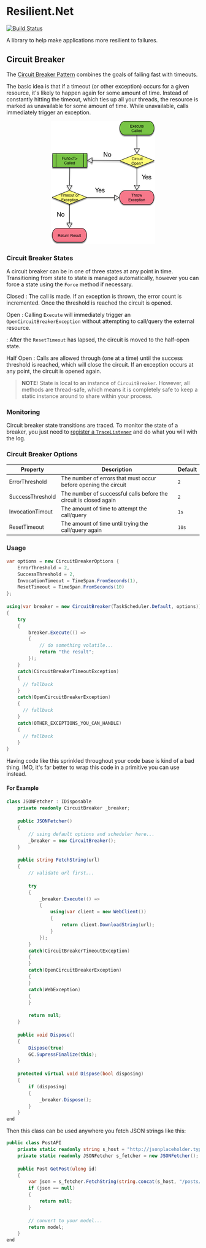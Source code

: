 # Resilient.Net

[![Build Status](https://travis-ci.org/pseudomuto/Resilient.Net.svg?branch=master)](https://travis-ci.org/pseudomuto/Resilient.Net)

A library to help make applications more resilient to failures.

[Circuit Breaker Pattern]: https://en.wikipedia.org/wiki/Circuit_breaker_design_pattern

## Circuit Breaker

The [Circuit Breaker Pattern] combines the goals of failing fast with timeouts.

The basic idea is that if a timeout (or other exception) occurs for a given resource, it's likely to happen again for
some amount of time. Instead of constantly hitting the timeout, which ties up all your threads, the resource is marked
as unavailable for some amount of time.  While unavailable, calls immediately trigger an exception.

<div style="text-align: center">
  <img src="circuitbreaker.png" alt="Circuit Breaker">
</div>

### Circuit Breaker States

A circuit breaker can be in one of three states at any point in time. Transitioning from state to state is managed
automatically, however you can force a state using the `Force` method if necessary.

Closed
:
  The call is made. If an exception is thrown, the error count is incremented. Once the threshold is reached the circuit
  is opened.

Open
:
  Calling `Execute` will immediately trigger an `OpenCircuitBreakerException` without attempting to call/query the
  external resource.

: After the `ResetTimeout` has lapsed, the circuit is moved to the half-open state.

Half Open
:
  Calls are allowed through (one at a time) until the success threshold is reached, which will close the circuit. If an
  exception occurs at any point, the circuit is opened again.

> **NOTE:** State is local to an instance of `CircuitBreaker`. However, all methods are thread-safe, which means it is
completely safe to keep a static instance around to share within your process.

### Monitoring

Circuit breaker state transitions are traced. To monitor the state of a breaker, you just need to [register a
`TraceListener`](https://msdn.microsoft.com/en-us/library/sk36c28t(v=vs.110).aspx) and do what you will with the log.

### Circuit Breaker Options

| Property | Description | Default |
|----------|-------------|---------|
| ErrorThreshold | The number of errors that must occur before opening the circuit | `2` |
| SuccessThreshold | The number of successful calls before the circuit is closed again | `2` |
| InvocationTimout | The amount of time to attempt the call/query | `1s` |
| ResetTimeout | The amount of time until trying the call/query again | `10s`

### Usage

```csharp
var options = new CircuitBreakerOptions {
    ErrorThreshold = 2,
    SuccessThreshold = 2,
    InvocationTimeout = TimeSpan.FromSeconds(1),
    ResetTimeout = TimeSpan.FromSeconds(10)
};

using(var breaker = new CircuitBreaker(TaskScheduler.Default, options))
{
    try
    {
        breaker.Execute(() =>
        {
            // do something volatile...
            return "the result";
        });
    }
    catch(CircuitBreakerTimeoutException)
    {
      // fallback
    }
    catch(OpenCircuitBreakerException)
    {
      // fallback
    }
    catch(OTHER_EXCEPTIONS_YOU_CAN_HANDLE)
    {
      // fallback
    }
}
```

Having code like this sprinkled throughout your code base is kind of a bad thing. IMO, it's far better to wrap this
code in a primitive you can use instead.

#### For Example

```csharp
class JSONFetcher : IDisposable
    private readonly CircuitBreaker _breaker;

    public JSONFetcher()
    {
        // using default options and scheduler here...
        _breaker = new CircuitBreaker();
    }

    public string FetchString(url)
    {
        // validate url first...

        try
        {
            _breaker.Execute(() =>
            {
                using(var client = new WebClient())
                {
                    return client.DownloadString(url);
                }
            });
        }
        catch(CircuitBreakerTimeoutException)
        {
        }
        catch(OpenCircuitBreakerException)
        {
        }
        catch(WebException)
        {
        }

        return null;
    }

    public void Dispose()
    {
        Dispose(true)
        GC.SupressFinalize(this);
    }

    protected virtual void Dispose(bool disposing)
    {
        if (disposing)
        {
            _breaker.Dispose();
        }
    }
end
```

Then this class can be used anywhere you fetch JSON strings like this:

```csharp
public class PostAPI
    private static readonly string s_host = "http://jsonplaceholder.typicode.com";
    private static readonly JSONFetcher s_fetcher = new JSONFetcher();

    public Post GetPost(ulong id)
    {
        var json = s_fetcher.FetchString(string.concat(s_host, "/posts/", id));
        if (json == null)
        {
            return null;
        }

        // convert to your model...
        return model;
    }
end
```
